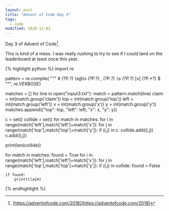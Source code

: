```yaml
---
layout: post
title: "Advent of Code Day 3"
tags:
  - code
modified: 2018-12-03
---
```


Day 3 of Advent of Code[^1]. 

This is kind of a mess. I was really rushing to try to see if I could land on the leaderboard at least once this year.

{% highlight python %}
import re

pattern = re.compile(
        """
        \#
        (?P<claim>.*?)
        \s@\s
        (?P<left>.*?)
        ,
        (?P<top>.*?)
        :\s
        (?P<x>.*?)
        [x]
        (?P<y>.*?)
        $
        """, re.VERBOSE)

matches = []
for line in open("input3.txt"):
    match = pattern.match(line)
    claim = int(match.group('claim'))
    top = int(match.group('top'))
    left = int(match.group('left'))
    x = int(match.group('x'))
    y = int(match.group('y'))
    matches.append({"top": top, "left": left, "x": x, "y": y})

c = set()
collide = set()
for match in matches:
    for i in range(match['left'],match['left']+match['x']):
        for j in range(match['top'],match['top']+match['y']):
            if (i,j) in c:
                collide.add((i,j))
            c.add((i,j))

print(len(collide))

for match in matches:
    found = True
    for i in range(match['left'],match['left']+match['x']):
        for j in range(match['top'],match['top']+match['y']):
            if (i,j) in collide:
                found = False
    
    if found:
        print(claim)
{% endhighlight %}



[^1]: [https://adventofcode.com/2018](https://adventofcode.com/2018)
